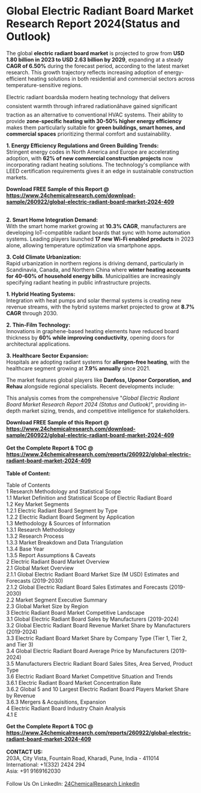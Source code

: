 <h1>Global Electric Radiant Board Market Research Report 2024(Status and Outlook)</h1><p>The global <strong>electric radiant board market</strong> is projected to grow from <strong>USD 1.80 billion in 2023 to USD 2.63 billion by 2029</strong>, expanding at a steady <strong>CAGR of 6.50%</strong> during the forecast period, according to the latest market research. This growth trajectory reflects increasing adoption of energy-efficient heating solutions in both residential and commercial sectors across temperature-sensitive regions.</p><p>Electric radiant boardsâa modern heating technology that delivers consistent warmth through infrared radiationâhave gained significant traction as an alternative to conventional HVAC systems. Their ability to provide <strong>zone-specific heating with 30-50% higher energy efficiency</strong> makes them particularly suitable for <strong>green buildings, smart homes, and commercial spaces</strong> prioritizing thermal comfort and sustainability.</p><p><strong>1. Energy Efficiency Regulations and Green Building Trends:</strong><br>
Stringent energy codes in North America and Europe are accelerating adoption, with <strong>62% of new commercial construction projects</strong> now incorporating radiant heating solutions. The technology's compliance with LEED certification requirements gives it an edge in sustainable construction markets.</p><div><b>Download FREE Sample of this Report @ 
            <a href="https://www.24chemicalresearch.com/download-sample/260922/global-electric-radiant-board-market-2024-409">
            https://www.24chemicalresearch.com/download-sample/260922/global-electric-radiant-board-market-2024-409</a></b></div><br><p><strong>2. Smart Home Integration Demand:</strong><br>
With the smart home market growing at <strong>10.3% CAGR</strong>, manufacturers are developing IoT-compatible radiant boards that sync with home automation systems. Leading players launched <strong>17 new Wi-Fi enabled products</strong> in 2023 alone, allowing temperature optimization via smartphone apps.</p><p><strong>3. Cold Climate Urbanization:</strong><br>
Rapid urbanization in northern regions is driving demand, particularly in Scandinavia, Canada, and Northern China where <strong>winter heating accounts for 40-60% of household energy bills</strong>. Municipalities are increasingly specifying radiant heating in public infrastructure projects.</p><p><strong>1. Hybrid Heating Systems:</strong><br>
Integration with heat pumps and solar thermal systems is creating new revenue streams, with the hybrid systems market projected to grow at <strong>8.7% CAGR</strong> through 2030.</p><p><strong>2. Thin-Film Technology:</strong><br>
Innovations in graphene-based heating elements have reduced board thickness by <strong>60% while improving conductivity</strong>, opening doors for architectural applications.</p><p><strong>3. Healthcare Sector Expansion:</strong><br>
Hospitals are adopting radiant systems for <strong>allergen-free heating</strong>, with the healthcare segment growing at <strong>7.9% annually</strong> since 2021.</p><p>The market features global players like <strong>Danfoss, Uponor Corporation, and Rehau</strong> alongside regional specialists. Recent developments include:</p><p>This analysis comes from the comprehensive "<em>Global Electric Radiant Board Market Research Report 2024 (Status and Outlook)</em>", providing in-depth market sizing, trends, and competitive intelligence for stakeholders.</p><div><b>Download FREE Sample of this Report @ 
            <a href="https://www.24chemicalresearch.com/download-sample/260922/global-electric-radiant-board-market-2024-409">
            https://www.24chemicalresearch.com/download-sample/260922/global-electric-radiant-board-market-2024-409</a></b></div><br><div><b>Get the Complete Report & TOC @ 
            <a href="https://www.24chemicalresearch.com/reports/260922/global-electric-radiant-board-market-2024-409">
            https://www.24chemicalresearch.com/reports/260922/global-electric-radiant-board-market-2024-409</a></b></div><br>
            <b>Table of Content:</b><p>Table of Contents<br />
1 Research Methodology and Statistical Scope<br />
1.1 Market Definition and Statistical Scope of Electric Radiant Board<br />
1.2 Key Market Segments<br />
1.2.1 Electric Radiant Board Segment by Type<br />
1.2.2 Electric Radiant Board Segment by Application<br />
1.3 Methodology & Sources of Information<br />
1.3.1 Research Methodology<br />
1.3.2 Research Process<br />
1.3.3 Market Breakdown and Data Triangulation<br />
1.3.4 Base Year<br />
1.3.5 Report Assumptions & Caveats<br />
2 Electric Radiant Board Market Overview<br />
2.1 Global Market Overview<br />
2.1.1 Global Electric Radiant Board Market Size (M USD) Estimates and Forecasts (2019-2030)<br />
2.1.2 Global Electric Radiant Board Sales Estimates and Forecasts (2019-2030)<br />
2.2 Market Segment Executive Summary<br />
2.3 Global Market Size by Region<br />
3 Electric Radiant Board Market Competitive Landscape<br />
3.1 Global Electric Radiant Board Sales by Manufacturers (2019-2024)<br />
3.2 Global Electric Radiant Board Revenue Market Share by Manufacturers (2019-2024)<br />
3.3 Electric Radiant Board Market Share by Company Type (Tier 1, Tier 2, and Tier 3)<br />
3.4 Global Electric Radiant Board Average Price by Manufacturers (2019-2024)<br />
3.5 Manufacturers Electric Radiant Board Sales Sites, Area Served, Product Type<br />
3.6 Electric Radiant Board Market Competitive Situation and Trends<br />
3.6.1 Electric Radiant Board Market Concentration Rate<br />
3.6.2 Global 5 and 10 Largest Electric Radiant Board Players Market Share by Revenue<br />
3.6.3 Mergers & Acquisitions, Expansion<br />
4 Electric Radiant Board Industry Chain Analysis<br />
4.1 E</p><div><b>Get the Complete Report & TOC @ 
            <a href="https://www.24chemicalresearch.com/reports/260922/global-electric-radiant-board-market-2024-409">
            https://www.24chemicalresearch.com/reports/260922/global-electric-radiant-board-market-2024-409</a></b></div><br><b>CONTACT US:</b><br>
            203A, City Vista, Fountain Road, Kharadi, Pune, India - 411014<br>
            International: +1(332) 2424 294<br>
            Asia: +91 9169162030 <br><br>
            Follow Us On LinkedIn: <a href="https://www.linkedin.com/company/24chemicalresearch/">24ChemicalResearch LinkedIn</a>